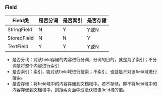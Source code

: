 ### Field
| Field类 | 是否分词 | 是否索引 | 是否存储 |
| ------ | ------ | -----| ----|
| StringField  | N | Y | Y或N |
| StoredField  | N | N | Y |
| TextField | Y | Y | Y或N |

* 是否分词：对该field存储的内容进行分词，分词的目的，就是为了索引；不分词是将整个内容进行索引
* 是否索引：索引，能对该field域进行搜索；不索引，也就是不对该field域进行搜索。
* 是否存储：将field域中的内容存储到文档域中。若不存储，即不将field域中的内容存储到文档域中，则搜索页面中没法获取该field域的值。